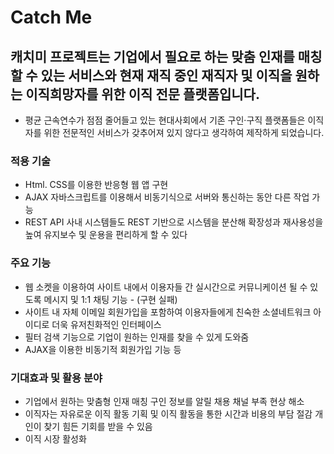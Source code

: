 # Catch Me
## 캐치미 프로젝트는 기업에서 필요로 하는 맞춤 인재를 매칭할 수 있는 서비스와 현재 재직 중인 재직자 및 이직을 원하는 이직희망자를 위한 이직 전문 플랫폼입니다.
- 평균 근속연수가 점점 줄어들고 있는 현대사회에서 기존 구인·구직 플랫폼들은 이직자를 위한 전문적인 서비스가 갖추어져 있지 않다고 생각하여 제작하게 되었습니다.

### 적용 기술
- Html. CSS를 이용한 반응형 웹 앱 구현
- AJAX 자바스크립트를 이용해서 비동기식으로 서버와 통신하는 동안 다른 작업 가능
- REST API 사내 시스템들도 REST 기반으로 시스템을 분산해 확장성과 재사용성을 높여 유지보수 및 운용을 편리하게 할 수 있다

### 주요 기능
- 웹 소켓을 이용하여 사이트 내에서 이용자들 간 실시간으로 커뮤니케이션 될 수 있도록 메시지 및 1:1 채팅 기능 - (구현 실패)
- 사이트 내 자체 이메일 회원가입을 포함하여 이용자들에게 친숙한 소셜네트워크 아이디로 더욱 유저친화적인 인터페이스
- 필터 검색 기능으로 기업이 원하는 인재를 찾을 수 있게 도와줌
- AJAX을 이용한 비동기적 회원가입 기능 등

### 기대효과 및 활용 분야
- 기업에서 원하는 맞춤형 인재 매칭 구인 정보를 알릴 채용 채널 부족 현상 해소
- 이직자는 자유로운 이직 활동 기획 및 이직 활동을 통한 시간과 비용의 부담 절감 개인이 찾기 힘든 기회를 받을 수 있음
- 이직 시장 활성화
